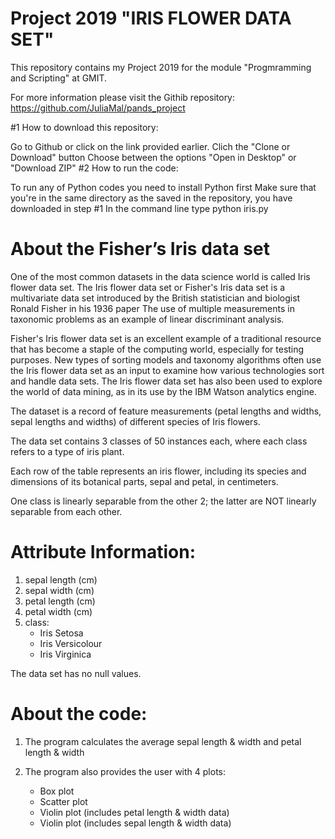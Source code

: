 # Project 2019 "IRIS FLOWER DATA SET"

This repository contains my Project 2019 for the module "Progmramming and Scripting" at GMIT.

For more information please visit the Githib repository: 
https://github.com/JuliaMal/pands_project

#1 How to download this repository:

Go to Github or click on the link provided earlier.
Clich the "Clone or Download" button
Choose between the options "Open in Desktop" or "Download ZIP"
#2 How to run the code:

To run any of Python codes you need to install Python first
Make sure that you're in the same directory as the saved in the repository, you have downloaded in step #1
In the command line type python iris.py

# About the Fisher’s Iris data set

One of the most common datasets in the data science world is called Iris flower data set.
The Iris flower data set or Fisher's Iris data set is a multivariate data set introduced by the British statistician and biologist Ronald Fisher in his 1936 paper The use of multiple measurements in taxonomic problems as an example of linear discriminant analysis.

Fisher's Iris flower data set is an excellent example of a traditional resource that has become a staple of the computing world, especially for testing purposes. 
New types of sorting models and taxonomy algorithms often use the Iris flower data set as an input to examine how various technologies sort and handle data sets. 
The Iris flower data set has also been used to explore the world of data mining, as in its use by the IBM Watson analytics engine.

The dataset is a record of feature measurements (petal lengths and widths, sepal lengths and widths) of different species of Iris flowers. 

The data set contains 3 classes of 50 instances each, where each class refers to a type of iris plant. 

Each row of the table represents an iris flower, including its species and dimensions of its botanical parts, sepal and petal, in centimeters.

One class is linearly separable from the other 2; the latter are NOT linearly separable from each other. 

# Attribute Information:

1. sepal length (cm) 
2. sepal width (cm) 
3. petal length (cm)  
4. petal width (cm)  
5. class: 
	- Iris Setosa 
	- Iris Versicolour 
	- Iris Virginica

The data set has no null values.

# About the code:

1. The program calculates the average sepal length & width and petal length & width

2. The program also provides the user with 4 plots:
    - Box plot
    - Scatter plot
    - Violin plot (includes petal length & width data)
    - Violin plot (includes sepal length & width data)
